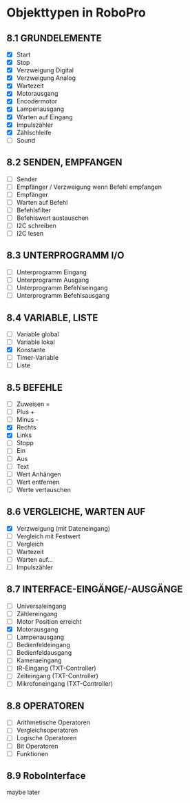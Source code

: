 # Objekttypen in RoboPro

## 8.1 GRUNDELEMENTE
* [x] Start
* [x] Stop
* [x] Verzweigung Digital
* [x] Verzweigung Analog
* [x] Wartezeit
* [x] Motorausgang
* [x] Encodermotor
* [x] Lampenausgang
* [x] Warten auf Eingang
* [x] Impulszähler
* [x] Zählschleife
* [ ] Sound

## 8.2 SENDEN, EMPFANGEN
* [ ] Sender
* [ ] Empfänger / Verzweigung wenn Befehl empfangen
* [ ] Empfänger
* [ ] Warten auf Befehl
* [ ] Befehlsfilter
* [ ] Befehlswert austauschen
* [ ] I2C schreiben
* [ ] I2C lesen

## 8.3 UNTERPROGRAMM I/O
* [ ] Unterprogramm Eingang
* [ ] Unterprogramm Ausgang
* [ ] Unterprogramm Befehlseingang
* [ ] Unterprogramm Befehlsausgang

## 8.4 VARIABLE, LISTE
* [ ] Variable global
* [ ] Variable lokal
* [x] Konstante
* [ ] Timer-Variable
* [ ] Liste

## 8.5 BEFEHLE
* [ ] Zuweisen =
* [ ] Plus +
* [ ] Minus -
* [x] Rechts
* [x] Links
* [ ] Stopp
* [ ] Ein
* [ ] Aus
* [ ] Text
* [ ] Wert Anhängen
* [ ] Wert entfernen
* [ ] Werte vertauschen

## 8.6 VERGLEICHE, WARTEN AUF
* [x] Verzweigung (mit Dateneingang)
* [ ] Vergleich mit Festwert
* [ ] Vergleich
* [ ] Wartezeit
* [ ] Warten auf…
* [ ] Impulszähler

## 8.7 INTERFACE-EINGÄNGE/-AUSGÄNGE
* [ ] Universaleingang
* [ ] Zählereingang
* [ ] Motor Position erreicht
* [x] Motorausgang
* [ ] Lampenausgang
* [ ] Bedienfeldeingang
* [ ] Bedienfeldausgang
* [ ] Kameraeingang
* [ ] IR-Eingang (TXT-Controller)
* [ ] Zeiteingang (TXT-Controller)
* [ ] Mikrofoneingang (TXT-Controller)

## 8.8 OPERATOREN
* [ ] Arithmetische Operatoren
* [ ] Vergleichsoperatoren
* [ ] Logische Operatoren
* [ ] Bit Operatoren
* [ ] Funktionen

## 8.9 RoboInterface
maybe later

